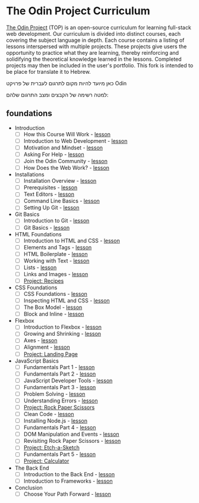 # The Odin Project Curriculum

[The Odin Project](https://www.theodinproject.com/) (TOP) is an open-source curriculum for learning full-stack web development. Our curriculum is divided into distinct courses, each covering the subject language in depth. Each course contains a listing of lessons interspersed with multiple projects. These projects give users the opportunity to practice what they are learning, thereby reinforcing and solidifying the theoretical knowledge learned in the lessons. Completed projects may then be included in the user's portfolio.
This fork is intended to be place for translate it to Hebrew.


כאן מיועד להיות מקום לתרגום לעברית של פרויקט
Odin

למטה רשימה של הקבצים ומצב התרגום שלהם:

## foundations

- Introduction
  - [ ] How this Course Will Work - [lesson](introduction/how_this_course_will_work.md)
  - [ ] Introduction to Web Development - [lesson](introduction/introduction_to_web_development.md)
  - [ ] Motivation and Mindset - [lesson](introduction/motivation_and_mindset.md)
  - [ ] Asking For Help - [lesson](introduction/asking_for_help.md)
  - [ ] Join the Odin Community - [lesson](introduction/join_the_odin_community.md)
  - [ ] How Does the Web Work? - [lesson](introduction/how_does_the_web_work.md)
- Installations
  - [ ] Installation Overview - [lesson](installations/installation_overview.md)
  - [ ] Prerequisites - [lesson](installations/prerequisites.md)
  - [ ] Text Editors - [lesson](installations/text_editors.md)
  - [ ] Command Line Basics - [lesson](installations/command_line_basics.md)
  - [ ] Setting Up Git - [lesson](installations/setting_up_git.md)
- Git Basics
  - [ ] Introduction to Git - [lesson](git_basics/introduction_to_git.md)
  - [ ] Git Basics - [lesson](git_basics/git_basics.md)
- HTML Foundations
  - [ ] Introduction to HTML and CSS - [lesson](html_css/intro-to-html-css.md)
  - [ ] Elements and Tags - [lesson](html_css/html-foundations/elements-and-tags.md)
  - [ ] HTML Boilerplate - [lesson](html_css/html-foundations/html-boilerplate.md)
  - [ ] Working with Text - [lesson](html_css/html-foundations/working-with-text.md)
  - [ ] Lists - [lesson](html_css/html-foundations/lists.md)
  - [ ] Links and Images - [lesson](html_css/html-foundations/links-and-images.md)
  - [ ] [Project: Recipes](html_css/html-foundations/project-recipes.md)
- CSS Foundations
  - [ ] CSS Foundations - [lesson](html_css/css-foundations.md)
  - [ ] Inspecting HTML and CSS - [lesson](html_css/inspecting-html-and-css/inspecting-html-and-css.md)
  - [ ] The Box Model - [lesson](html_css/the-box-model/the-box-model.md)
  - [ ] Block and Inline - [lesson](html_css/block-and-inline.md)
- Flexbox
  - [ ] Introduction to Flexbox - [lesson](html_css/flexbox/flexbox-intro.md)
  - [ ] Growing and Shrinking - [lesson](html_css/flexbox/flexbox-growing-and-shrinking.md)
  - [ ] Axes - [lesson](html_css/flexbox/flexbox-axes.md)
  - [ ] Alignment - [lesson](html_css/flexbox/flexbox-alignment.md)
  - [ ] [Project: Landing Page](html_css/project/html-css-foundations-project.md)
- JavaScript Basics
  - [ ] Fundamentals Part 1 - [lesson](javascript_basics/fundamentals-1.md)
  - [ ] Fundamentals Part 2 - [lesson](javascript_basics/fundamentals-2.md)
  - [ ] JavaScript Developer Tools - [lesson](javascript_basics/javascript_developer_tools.md)
  - [ ] Fundamentals Part 3 - [lesson](javascript_basics/fundamentals-3.md)
  - [ ] Problem Solving - [lesson](javascript_basics/problem_solving.md)
  - [ ] Understanding Errors - [lesson](javascript_basics/understanding_errors.md)
  - [ ] [Project: Rock Paper Scissors](javascript_basics/project_rock_paper_scissors.md)
  - [ ] Clean Code - [lesson](javascript_basics/clean_code.md)
  - [ ] Installing Node.js - [lesson](javascript_basics/installing_nodejs.md)
  - [ ] Fundamentals Part 4 - [lesson](javascript_basics/fundamentals-4.md)
  - [ ] DOM Manipulation and Events - [lesson](javascript_basics/DOM_manipulation_and_events.md)
  - [ ] Revisiting Rock Paper Scissors - [lesson](javascript_basics/revisiting_rock_paper_scissors.md)
  - [ ] [Project: Etch-a-Sketch](javascript_basics/project_etch_a_sketch.md)
  - [ ] Fundamentals Part 5 - [lesson](javascript_basics/fundamentals-5.md)
  - [ ] [Project: Calculator](javascript_basics/project_calculator.md)
- The Back End
  - [ ] Introduction to the Back End - [lesson](the_back_end/introduction_to_the_backend_lesson.md)
  - [ ] Introduction to Frameworks - [lesson](the_back_end/introduction_to_frameworks.md)
- Conclusion
  - [ ] Choose Your Path Forward - [lesson](tying_it_all_together/conclusion.md)
